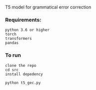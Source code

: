 T5 model for grammatical error correction

### Requirements:
    python 3.6 or higher
    torch
    transformers
    pandas


### To run 
    clone the repo
    cd src
    install depedency

    python t5_gec.py

